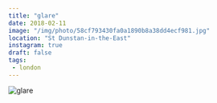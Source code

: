 ```yaml
---
title: "glare"
date: 2018-02-11
image: "/img/photo/58cf793430fa0a1890b8a38dd4ecf981.jpg"
location: "St Dunstan-in-the-East"
instagram: true
draft: false
tags:
 - london
---
```


![glare](/img/photo/58cf793430fa0a1890b8a38dd4ecf981.jpg)
